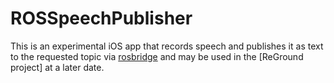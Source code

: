 # ROSSpeechPublisher
This is an experimental iOS app that records speech and publishes it as text to the requested topic via [rosbridge](https://wiki.ros.org/rosbridge_suite) and may be used in the [ReGround project] at a later date.
